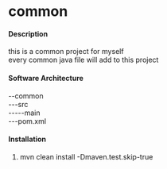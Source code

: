 # common

#### Description
this is a common project for myself  
every common java file will add to this project

#### Software Architecture
--common  
---src  
-----main  
---pom.xml  

#### Installation

1. mvn clean install -Dmaven.test.skip-true 

